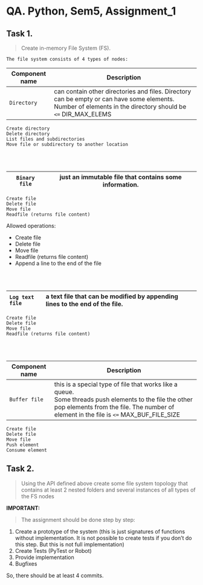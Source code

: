 # QA. Python, Sem5, Assignment_1
## Task 1.

> Create in-memory File System (FS).

`The file system consists of 4 types of nodes:`

| Component name | Description                                                                                                                                                   |
|----------------|---------------------------------------------------------------------------------------------------------------------------------------------------------------|
| `Directory`    | can contain other directories and files. Directory can be empty or can have some elements. Number of elements in the directory should be `<=` DIR_MAX_ELEMS   |
```
Create directory
Delete directory
List files and subdirectories
Move file or subdirectory to another location
```  
<br />
<br />

| `Binary file`  | just an immutable file that contains some information.              |
|----------------|---------------------------------------------------------------------|
``` 
Create file
Delete file
Move file
Readfile (returns file content)
```


Allowed operations:
- Create file
- Delete file
- Move file
- Readfile (returns file content)
- Append a line to the end of the file

<br />
<br />

| `Log text file` | a text file that can be modified by appending lines to the end of the file. |
|:----------------|:----------------------------------------------------------------------------|

``` 
Create file
Delete file
Move file
Readfile (returns file content)
```

<br />
<br />

| Component name | Description                                                                                                                                                                                             |
|----------------|---------------------------------------------------------------------------------------------------------------------------------------------------------------------------------------------------------|
| `Buffer file`  | this is a special type of file that works like a queue. <br /> Some threads push elements to the file the other pop elements from the file. The number of element in the file is `<=` MAX_BUF_FILE_SIZE |
```
Create file
Delete file
Move file
Push element
Consume element
```  

## Task 2.

> Using the API defined above create some file system topology that contains at least 2 nested folders and several instances of all types of the FS nodes


**IMPORTANT:**  
> The assignment should be done step by step:
1. Create a prototype of the system (this is just signatures of functions without implementation. It is not possible to create tests if you don’t do this step. But this is not full implementation)
2. Create Tests (PyTest or Robot)
3. Provide implementation
4. Bugfixes

So, there should be at least 4 commits.
